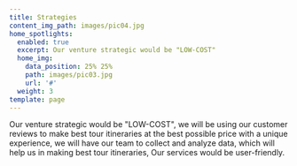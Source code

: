 ```yaml
---
title: Strategies
content_img_path: images/pic04.jpg
home_spotlights:
  enabled: true
  excerpt: Our venture strategic would be "LOW-COST"
  home_img:
    data_position: 25% 25%
    path: images/pic03.jpg
    url: '#'
  weight: 3
template: page
---
```

Our venture strategic would be "LOW-COST", we will be using our customer reviews tomake best tour itineraries at the best possible price with a unique experience, we willhave our team to collect and analyze data, which will help us in making best touritineraries, Our services would be user-friendly.
